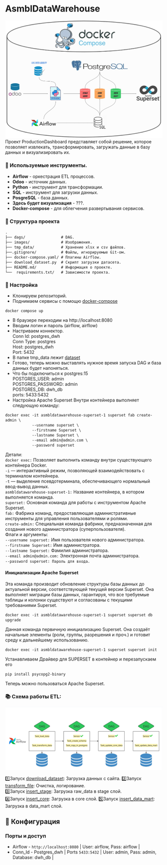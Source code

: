 # AsmblDataWarehouse
![DWH](/images/DWH.jpg)
Проект ProductionDashboard представляет собой решение, которое позволяет извлекать, трансформировать, загружать данные в базу данных и визуализировать их.

### 🔧 Используемые инструменты.  
- **Airflow** - оркестрация ETL процессов.   
- **Odoo** - источник данных.  
- **Python** - инструмент для трансформации.  
- **SQL** - инструмент для загрузки данных.  
- **PosgreSQL** - база данных.  
- **Здесь будет визуализация** - ???.  
- **Docker-compose** - для облегчения развертывания сервисов.   

### 📁 Структура проекта

```
.
├── dags/                # DAG.
├── images/              # Изображения.
├── tmp_data/            # Хранение xlsx и csv файлов.
├──.gitignore/           # Файлы, игнорируемые Git-ом.
├── docker-compose.yaml/ # Плагины Airflow.
├── download_dataset.py  # Скрипт загрузки датасета.
├── README.md/           # Информация о проекте.
└──  requirements.txt/   # Зависимости проекта.
```

### 🔨 Настройка
- Клонируем репозиторий.
- Поднимаем сервисы с помощю [docker-compose](docker-compose.yaml)
~~~
docker compose up
~~~
- В браузере переходим на http://localhost:8080
- Вводим логин и пароль (airflow, airflow)
- Настриваем коннектор.  
  Conn Id: postgres_dwh  
  Conn Type: postgres   
  Host: postgres_dwh    
  Port: 5432 
- В папке tmp_data лежит [dataset](/tmp_data/raw_data%20—%20копия.xlsx)
- Готово, теперь можно выставлять нужное время запуска DAG и база данных будет напоняться.
- Что бы подключиться к postgres:15  
  POSTGRES_USER: admin  
  POSTGRES_PASSWORD: admin  
  POSTGRES_DB: dwh_db  
  ports: 5433:5432  
- Настройка Apache Superset
Внутри контейнера выполняет следующую команду:
~~~
docker exec -it asmbldatawarehouse-superset-1 superset fab create-admin \
            --username superset \
            --firstname Superset \
            --lastname Superset \
            --email admin@admin.com \
            --password superset
~~~
Детали:  
`docker exec:` Позволяет выполнить команду внутри существующего контейнера Docker.  
`-i` — интерактивный режим, позволяющей взаимодействовать с терминалом контейнера.  
`-t` — выделение псевдотерминала, обеспечивающего нормальный ввод-вывод данных.  
`asmbldatawarehouse-superset-1:` Название контейнера, в котором выполняется команда.  
`superset:` Основная команда для работы с инструментом Apache Superset.  
`fab:` Фабрика команд, предоставляющая административные инструменты для управления пользователями и ролями.  
`create-admin:` Специальная команда фабрики, предназначенная для создания нового администратора (суперпользователя).  
Флаги и аргументы:  
`--username superset:` Имя пользователя нового администратора.  
`--firstname Superset:` Имя администратора.  
`--lastname Superset:` Фамилия администратора.  
`--email admin@admin.com:` Электронная почта администратора.  
`--password superset: Пароль для входа.` 

####  Инициализации Apache Superset  
Эта команда производит обновление структуры базы данных до актуальной версии, соответствующей текущей версии Superset. Она выполняет миграции базы данных, гарантируя, что все требуемые таблицы и колонки существуют и согласованы с текущими требованиями Superset.
~~~
docker exec -it asmbldatawarehouse-superset-1 superset superset db upgrade
~~~

Данная команда первичную инициализацию Superset. Она создаёт начальные элементы (роли, группы, разрешения и проч.) и готовит среду к дальнейшему использованию.  
~~~
docker exec -it asmbldatawarehouse-superset-1 superset superset init
~~~

Устанавливаем Драйвер для SUPERSET в контейнер и перезапускаем его
~~~
pip install psycopg2-binary
~~~

Теперь можно пользоваться Apache Superset.

### 📚 Схема работы ETL: 
![DAGS](/images/tasks.jpg)

  1️⃣Запуск [download_dataset](/download_dataset.py): Загрузка данных с сайта.
  2️⃣Запуск [transform_file](dags/transform_file.py): Очистка, логирование.    
  3️⃣Запуск [insert_stage](dags/insert_stage.py): Загрузка raw_data в stage слой.   
  4️⃣Запуск [insert_core](dags/insert_core.py): Загрузка в core слой.
  5️⃣Запуск [insert_data_mart](dags/insert_data_mart.py): Загрузка в data_mart слой.

## 🔧 Конфигурация

### Порты и доступ
- Airflow - `http://localhost:8080` | User: airflow, Pass: airflow |
- Conn_Id - Postgres_dwh | Ports `5433:5432` | User: admin, Pass: admin, Database: dwh_db |
 

